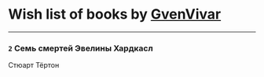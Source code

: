 # Wish list of books by [GvenVivar ](https://www.facebook.com/app_scoped_user_id/158266434925901/)
---

### `2` Семь смертей Эвелины Хардкасл
Стюарт Тёртон

